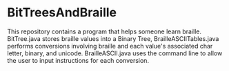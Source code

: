 # BitTreesAndBraille

This repository contains a program that helps someone learn braille. BitTree.java stores
braille values into a Binary Tree, BrailleASCIITables.java performs conversions involving
braille and each value's associated char letter, binary, and unicode. BrailleASCII.java
uses the command line to allow the user to input instructions for each conversion.
